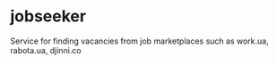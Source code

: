 # jobseeker
Service for finding vacancies from job marketplaces such as work.ua, rabota.ua, djinni.co

